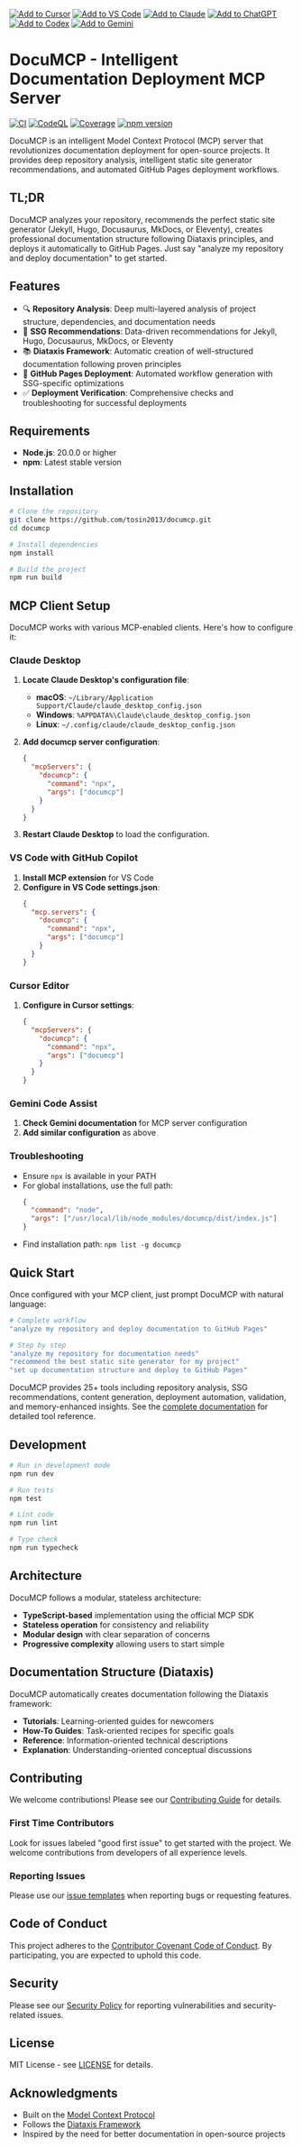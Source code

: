 [![Add to Cursor](https://fastmcp.me/badges/cursor_dark.svg)](https://fastmcp.me/MCP/Details/1083/github-pages-documentation)
[![Add to VS Code](https://fastmcp.me/badges/vscode_dark.svg)](https://fastmcp.me/MCP/Details/1083/github-pages-documentation)
[![Add to Claude](https://fastmcp.me/badges/claude_dark.svg)](https://fastmcp.me/MCP/Details/1083/github-pages-documentation)
[![Add to ChatGPT](https://fastmcp.me/badges/chatgpt_dark.svg)](https://fastmcp.me/MCP/Details/1083/github-pages-documentation)
[![Add to Codex](https://fastmcp.me/badges/codex_dark.svg)](https://fastmcp.me/MCP/Details/1083/github-pages-documentation)
[![Add to Gemini](https://fastmcp.me/badges/gemini_dark.svg)](https://fastmcp.me/MCP/Details/1083/github-pages-documentation)

# DocuMCP - Intelligent Documentation Deployment MCP Server

[![CI](https://github.com/tosin2013/documcp/actions/workflows/ci.yml/badge.svg)](https://github.com/tosin2013/documcp/actions/workflows/ci.yml)
[![CodeQL](https://github.com/tosin2013/documcp/actions/workflows/codeql.yml/badge.svg)](https://github.com/tosin2013/documcp/actions/workflows/codeql.yml)
[![Coverage](https://codecov.io/gh/tosin2013/documcp/branch/main/graph/badge.svg)](https://codecov.io/gh/tosin2013/documcp)
[![npm version](https://badge.fury.io/js/documcp.svg)](https://badge.fury.io/js/documcp)

DocuMCP is an intelligent Model Context Protocol (MCP) server that revolutionizes documentation deployment for open-source projects. It provides deep repository analysis, intelligent static site generator recommendations, and automated GitHub Pages deployment workflows.

## TL;DR

DocuMCP analyzes your repository, recommends the perfect static site generator (Jekyll, Hugo, Docusaurus, MkDocs, or Eleventy), creates professional documentation structure following Diataxis principles, and deploys it automatically to GitHub Pages. Just say "analyze my repository and deploy documentation" to get started.

## Features

- 🔍 **Repository Analysis**: Deep multi-layered analysis of project structure, dependencies, and documentation needs
- 🎯 **SSG Recommendations**: Data-driven recommendations for Jekyll, Hugo, Docusaurus, MkDocs, or Eleventy
- 📚 **Diataxis Framework**: Automatic creation of well-structured documentation following proven principles
- 🚀 **GitHub Pages Deployment**: Automated workflow generation with SSG-specific optimizations
- ✅ **Deployment Verification**: Comprehensive checks and troubleshooting for successful deployments

## Requirements

- **Node.js**: 20.0.0 or higher
- **npm**: Latest stable version

## Installation

```bash
# Clone the repository
git clone https://github.com/tosin2013/documcp.git
cd documcp

# Install dependencies
npm install

# Build the project
npm run build
```

## MCP Client Setup

DocuMCP works with various MCP-enabled clients. Here's how to configure it:

### Claude Desktop

1. **Locate Claude Desktop's configuration file**:

   - **macOS**: `~/Library/Application Support/Claude/claude_desktop_config.json`
   - **Windows**: `%APPDATA%\Claude\claude_desktop_config.json`
   - **Linux**: `~/.config/claude/claude_desktop_config.json`

2. **Add documcp server configuration**:

   ```json
   {
     "mcpServers": {
       "documcp": {
         "command": "npx",
         "args": ["documcp"]
       }
     }
   }
   ```

3. **Restart Claude Desktop** to load the configuration.

### VS Code with GitHub Copilot

1. **Install MCP extension** for VS Code
2. **Configure in VS Code settings.json**:
   ```json
   {
     "mcp.servers": {
       "documcp": {
         "command": "npx",
         "args": ["documcp"]
       }
     }
   }
   ```

### Cursor Editor

1. **Configure in Cursor settings**:
   ```json
   {
     "mcpServers": {
       "documcp": {
         "command": "npx",
         "args": ["documcp"]
       }
     }
   }
   ```

### Gemini Code Assist

1. **Check Gemini documentation** for MCP server configuration
2. **Add similar configuration** as above

### Troubleshooting

- Ensure `npx` is available in your PATH
- For global installations, use the full path:
  ```json
  {
    "command": "node",
    "args": ["/usr/local/lib/node_modules/documcp/dist/index.js"]
  }
  ```
- Find installation path: `npm list -g documcp`

## Quick Start

Once configured with your MCP client, just prompt DocuMCP with natural language:

```bash
# Complete workflow
"analyze my repository and deploy documentation to GitHub Pages"

# Step by step
"analyze my repository for documentation needs"
"recommend the best static site generator for my project"
"set up documentation structure and deploy to GitHub Pages"
```

DocuMCP provides 25+ tools including repository analysis, SSG recommendations, content generation, deployment automation, validation, and memory-enhanced insights. See the [complete documentation](docs/index.md) for detailed tool reference.

## Development

```bash
# Run in development mode
npm run dev

# Run tests
npm test

# Lint code
npm run lint

# Type check
npm run typecheck
```

## Architecture

DocuMCP follows a modular, stateless architecture:

- **TypeScript-based** implementation using the official MCP SDK
- **Stateless operation** for consistency and reliability
- **Modular design** with clear separation of concerns
- **Progressive complexity** allowing users to start simple

## Documentation Structure (Diataxis)

DocuMCP automatically creates documentation following the Diataxis framework:

- **Tutorials**: Learning-oriented guides for newcomers
- **How-To Guides**: Task-oriented recipes for specific goals
- **Reference**: Information-oriented technical descriptions
- **Explanation**: Understanding-oriented conceptual discussions

## Contributing

We welcome contributions! Please see our [Contributing Guide](./CONTRIBUTING.md) for details.

### First Time Contributors

Look for issues labeled "good first issue" to get started with the project. We welcome contributions from developers of all experience levels.

### Reporting Issues

Please use our [issue templates](.github/ISSUE_TEMPLATE/) when reporting bugs or requesting features.

## Code of Conduct

This project adheres to the [Contributor Covenant Code of Conduct](./CODE_OF_CONDUCT.md). By participating, you are expected to uphold this code.

## Security

Please see our [Security Policy](./SECURITY.md) for reporting vulnerabilities and security-related issues.

## License

MIT License - see [LICENSE](./LICENSE) for details.

## Acknowledgments

- Built on the [Model Context Protocol](https://modelcontextprotocol.io/)
- Follows the [Diataxis Framework](https://diataxis.fr/)
- Inspired by the need for better documentation in open-source projects
